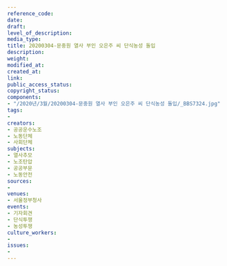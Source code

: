 ```yaml
---
reference_code: 
date: 
draft: 
level_of_description: 
media_type: 
title: 20200304-문중원 열사 부인 오은주 씨 단식농성 돌입
description: 
weight: 
modified_at: 
created_at: 
link: 
public_access_status: 
copyright_status: 
components:
- "/2020년/3월/20200304-문중원 열사 부인 오은주 씨 단식농성 돌입/_BBS7324.jpg"
tags:
- 
creators:
- 공공운수노조
- 노동단체
- 사회단체
subjects:
- 열사추모
- 노조탄압
- 공공부문
- 노동안전
sources:
- 
venues:
- 서울정부청사
events:
- 기자회견
- 단식투쟁
- 농성투쟁
culture_workers:
- 
issues:
- 
---
```

